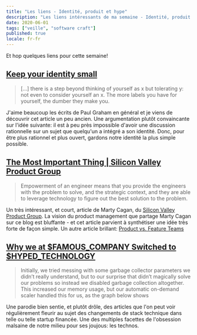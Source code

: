 ```yaml
---
title: "Les liens - Identité, produit et hype"
description: "Les liens intéressants de ma semaine - Identité, produit et hype"
date: 2020-06-01
tags: ["veille", "software craft"]
published: true
locale: fr-fr
---
```


Et hop quelques liens pour cette semaine!

## [Keep your identity small](http://www.paulgraham.com/identity.html)

>[...] there is a step beyond thinking of yourself as x but tolerating y: not even to consider yourself an x. The more labels you have for yourself, the dumber they make you.

J'aime beaucoup les écrits de Paul Graham en général et je viens de découvrir cet article un peu ancien. Une argumentation plutôt convaincante sur l'idée suivante: il est à peu près impossible d'avoir une discussion rationnelle sur un sujet que quelqu'un a intégré a son identité. Donc, pour être plus rationnel et plus ouvert, gardons notre identité la plus simple possible.


## [The Most Important Thing | Silicon Valley Product Group](https://svpg.com/the-most-important-thing/)

>Empowerment of an engineer means that you provide the engineers with the problem to solve, and the strategic context, and they are able to leverage technology to figure out the best solution to the problem. 

Un très intéressant, et court, article de Marty Cagan, du [Silicon Valley Product Group](https://svpg.com/). La vision du product management que partage Marty Cagan sur ce blog est bluffante - et cet article parvient à synthétiser une idée très forte de façon simple. Un autre article brillant: [Product vs. Feature Teams](https://svpg.com/product-vs-feature-teams/)


## [Why we at $FAMOUS_COMPANY Switched to $HYPED_TECHNOLOGY](https://saagarjha.com/blog/2020/05/10/why-we-at-famous-company-switched-to-hyped-technology/)

>Initially, we tried messing with some garbage collector parameters we didn’t really understand, but to our surprise that didn’t magically solve our problems so instead we disabled garbage collection altogether. This increased our memory usage, but our automatic on-demand scaler handled this for us, as the graph below shows

Une parodie bien sentie, et plutôt drôle, des articles que l'on peut voir régulièrement fleurir au sujet des changements de stack technique dans telle ou telle startup financée. Une des multiples facettes de l'obsession malsaine de notre milieu pour ses joujous: les technos.

